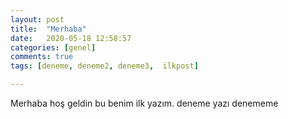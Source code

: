 ```yaml
---
layout: post
title:  "Merhaba"
date:   2020-05-18 12:58:57
categories: [genel]
comments: true
tags: [deneme, deneme2, deneme3,  ilkpost]

---
```

Merhaba hoş geldin bu benim ilk yazım.
deneme yazı
denememe

<!--more-->
<!--stackedit_data:
eyJoaXN0b3J5IjpbLTgzNDU0MjI3MSw3Mjk0MTI0MDFdfQ==
-->
